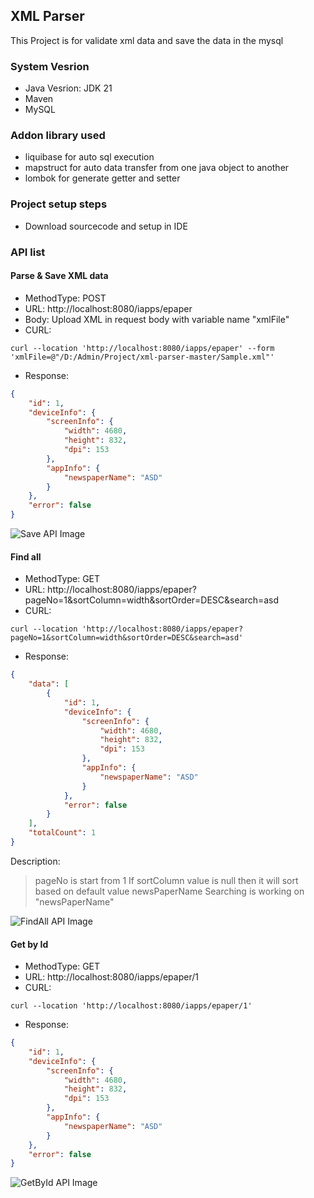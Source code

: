 ## XML Parser

This Project is for validate xml data and save the data in the mysql

### System Vesrion 

- Java Vesrion: JDK 21
- Maven
- MySQL

### Addon library used

- liquibase for auto sql execution
- mapstruct for auto data transfer from one java object to another 
- lombok for generate getter and setter

### Project setup steps
 - Download sourcecode and setup in IDE


### API list 

#### Parse & Save XML data
 
- MethodType: POST
- URL: http://localhost:8080/iapps/epaper
- Body: Upload XML in request body with variable name "xmlFile"
- CURL:
```curl
curl --location 'http://localhost:8080/iapps/epaper' --form 'xmlFile=@"/D:/Admin/Project/xml-parser-master/Sample.xml"'
```
- Response: 
```json 
{
    "id": 1,
    "deviceInfo": {
        "screenInfo": {
            "width": 4680,
            "height": 832,
            "dpi": 153
        },
        "appInfo": {
            "newspaperName": "ASD"
        }
    },
    "error": false
}
```
![Save API Image](https://github.com/psabuwala/xmlParser/blob/master/Image/saveData.png)


#### Find all
- MethodType: GET
- URL: http://localhost:8080/iapps/epaper?pageNo=1&sortColumn=width&sortOrder=DESC&search=asd
- CURL:
```curl
curl --location 'http://localhost:8080/iapps/epaper?pageNo=1&sortColumn=width&sortOrder=DESC&search=asd'
```
- Response: 
```json 
{
    "data": [
        {
            "id": 1,
            "deviceInfo": {
                "screenInfo": {
                    "width": 4680,
                    "height": 832,
                    "dpi": 153
                },
                "appInfo": {
                    "newspaperName": "ASD"
                }
            },
            "error": false
        }
    ],
    "totalCount": 1
}
```
Description:
> pageNo is start from 1
> If sortColumn value is null then it will sort based on default value newsPaperName
> Searching is working on "newsPaperName"

![FindAll API Image](https://github.com/psabuwala/xmlParser/blob/master/Image/getAll.png)


#### Get by Id
- MethodType: GET
- URL: http://localhost:8080/iapps/epaper/1
- CURL:
```curl
curl --location 'http://localhost:8080/iapps/epaper/1'
```
- Response: 
```json 
{
    "id": 1,
    "deviceInfo": {
        "screenInfo": {
            "width": 4680,
            "height": 832,
            "dpi": 153
        },
        "appInfo": {
            "newspaperName": "ASD"
        }
    },
    "error": false
}
```
![GetById API Image](https://github.com/psabuwala/xmlParser/blob/master/Image/GetById.png)


